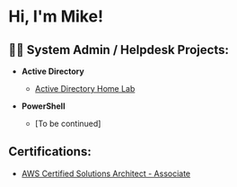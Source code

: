 <h1>Hi, I'm Mike! </h1>

<h2>👨‍💻 System Admin / Helpdesk Projects:</h2>

- <b>Active Directory</b>
  - [Active Directory Home Lab](https://github.com/MikeTse1/ActiveDirectoryLab.git)
    
- <b>PowerShell</b>
  - [To be continued]


<h2>Certifications:</h2>

  - [AWS Certified Solutions Architect - Associate](https://www.credly.com/badges/d4f1f138-dbba-4704-9a9a-255d3b47a32a)
    

<!--
**joshmadakor1/joshmadakor1** is a ✨ _special_ ✨ repository because its `README.md` (this file) appears on your GitHub profile.

Here are some ideas to get you started:

- 🔭 I’m currently working on ...
- 🌱 I’m currently learning ...
- 👯 I’m looking to collaborate on ...
- 🤔 I’m looking for help with ...
- 💬 Ask me about ...
- 📫 How to reach me: ...
- 😄 Pronouns: ...
- ⚡ Fun fact: ...
-->
